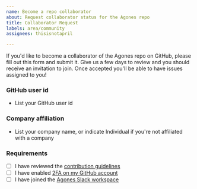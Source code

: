 ```yaml
---
name: Become a repo collaborator
about: Request collaborator status for the Agones repo
title: Collaborator Request
labels: area/community
assignees: thisisnotapril

---
```


If you'd like to become a collaborator of the Agones repo on GitHub, please fill out this form and submit it.
Give us a few days to review and you should receive an invitation to join. Once accepted you'll be able to have issues assigned to you! 

### GitHub user id
- List your GitHub user id

### Company affiliation
- List your company name, or indicate Individual if you're not affiliated with a company

### Requirements

- [ ] I have reviewed the [contribution guidelines](https://github.com/googleforgames/agones/blob/main/CONTRIBUTING.md)
- [ ] I have enabled [2FA on my GitHub account](https://github.com/settings/security)
- [ ] I have joined the [Agones Slack workspace](https://join.slack.com/t/agones/shared_invite/enQtMzE5NTE0NzkyOTk1LWU3ODAyZjdjMjNlYWIxZTAwODkxMGY3YWEyZjNjMjc4YWM1Zjk0OThlMGU2ZmUyMzRlMDljNDJiNmZlMGQ1M2U)
